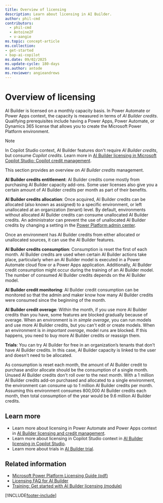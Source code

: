 ```yaml
---
title: Overview of licensing
description: Learn about licensing in AI Builder.
author: phil-cmd
contributors:
  - phil-cmd
  - Antoine2F
  - v-aangie
ms.topic: concept-article
ms.collection: 
- get-started
- bap-ai-copilot
ms.date: 09/02/2025
ms.update-cycle: 180-days
ms.author: antode
ms.reviewer: angieandrews
---
```


# Overview of licensing

AI Builder is licensed on a monthly capacity basis. In Power Automate or Power Apps context, the capacity is measured in terms of *AI Builder credits*. Qualifying prerequisites include having a Power Apps, Power Automate, or Dynamics 365 license that allows you to create the Microsoft Power Platform environment.

> [!NOTE]
> In Copilot Studio context, AI Builder features don't require *AI Builder credits*, but consume *Copilot credits*.  Learn more in [AI Builder licensing in Microsoft Copilot Studio: Copilot credit management](message-management.md).

This section provides an overview on *AI Builder credits* management.

**AI Builder credits entitlement**:  AI Builder credits come mostly from purchasing AI Builder capacity add-ons. Some user licenses also give you a certain amount of AI Builder credits per month as part of their benefits.

**AI Builder credits allocation**: Once acquired, AI Builder credits can be allocated (also known as assigned) to a specific environment, or left unallocated at an organization (tenant) level. By default, environments without allocated AI Builder credits can consume unallocated AI Builder credits. An administrator can prevent the use of unallocated AI Builder credits by changing a setting in the [Power Platform admin center](https://admin.powerplatform.microsoft.com/home).

Once an environment has AI Builder credits from either allocated or unallocated sources, it can use the AI Builder features.

**AI Builder credits consumption**: Consumption is reset the first of each month. AI Builder credits are used when certain AI Builder actions take place, particularly when an AI Builder model is executed in a Power Automate cloud flow or a Power Apps application. Additionally, AI Builder credit consumption might occur during the training of an AI Builder model. The number of consumed AI Builder credits depends on the AI Builder model.

**AI Builder credit monitoring**: AI Builder credit consumption can be monitored so that the admin and maker know how many AI Builder credits were consumed since the beginning of the month.

**AI Builder credit overage**: Within the month, if you use more AI Builder credits than you have, some features are blocked gradually because of overage. When an environment is in *simple overage*, you can run models and use more AI Builder credits, but you can't edit or create models. When an environment is in *important overage*, model runs are blocked. If this happens, you need to buy more AI Builder credits or reassign them.

**Trials**: You can try AI Builder for free in an organization’s tenants that don't have AI Builder credits. In this case, AI Builder capacity is linked to the user and doesn't need to be allocated.

As consumption is reset each month, the amount of AI Builder credit to purchase and/or allocate should be the consumption of a single month. Unused AI Builder credits don't roll over to the next month. With a 1 million AI Builder credits add-on purchased and allocated to a single environment, the environment can consume up to 1 million AI Builder credits per month. Assuming this environment consumes 800,000 AI Builder credits each month, then total consumption of the year would be 9.6 million AI Builder credits.

## Learn more

- Learn more about licensing in Power Automate and Power Apps context in [AI Builder licensing and credit management](credit-management.md).
- Learn more about licensing in Copilot Studio context in [AI Builder licensing in Copilot Studio](message-management.md).
- Learn more about trials in [AI Builder trial](ai-builder-trials.md).

## Related information

- [Microsoft Power Platform Licensing Guide (pdf)](https://go.microsoft.com/fwlink/?LinkId=2085130)
- [Licensing FAQ for AI Builder](/power-platform/admin/powerapps-flow-licensing-faq#ai-builder)
- [Training: Get started with AI Builder licensing (module)](/training/modules/get-started-with-ai-builder-licensing/)

[!INCLUDE[footer-include](includes/footer-banner.md)]
